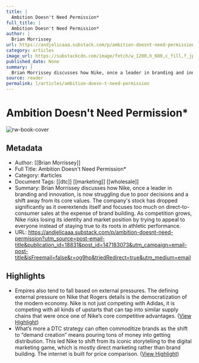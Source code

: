 ```yaml
---
title: |
  Ambition Doesn't Need Permission*
full_title: |
  Ambition Doesn't Need Permission*
author: |
  Brian Morrissey
url: https://andjelicaaa.substack.com/p/ambition-doesnt-need-permission?utm_source=post-email-title&publication_id=18831&post_id=147183073&utm_campaign=email-post-title&isFreemail=false&r=og9hp&triedRedirect=true&utm_medium=email
category: articles
image_url: https://substackcdn.com/image/fetch/w_1200,h_600,c_fill,f_jpg,q_auto:good,fl_progressive:steep,g_auto/https%3A%2F%2Fsubstack-post-media.s3.amazonaws.com%2Fpublic%2Fimages%2F8fb15c17-2a9a-4c78-b5c2-eefa32dba74d_1537x1024.jpeg
published_date: None
summary: |
  Brian Morrissey discusses how Nike, once a leader in branding and innovation, is now struggling due to poor decisions and a shift away from its core values. The company's stock has dropped significantly as it overextends itself and focuses too much on direct-to-consumer sales at the expense of brand building. As competition grows, Nike risks losing its identity and market position by trying to appeal to everyone instead of staying true to its roots in athletic performance.
source: reader
permalink: l/articles/ambition-doesn-t-need-permission
---
```

# Ambition Doesn't Need Permission*

![rw-book-cover](https://substackcdn.com/image/fetch/w_1200,h_600,c_fill,f_jpg,q_auto:good,fl_progressive:steep,g_auto/https%3A%2F%2Fsubstack-post-media.s3.amazonaws.com%2Fpublic%2Fimages%2F8fb15c17-2a9a-4c78-b5c2-eefa32dba74d_1537x1024.jpeg)

## Metadata
- Author: [[Brian Morrissey]]
- Full Title: Ambition Doesn't Need Permission*
- Category: #articles
- Document Tags: [[dtc]] [[marketing]] [[wholesale]] 
- Summary: Brian Morrissey discusses how Nike, once a leader in branding and innovation, is now struggling due to poor decisions and a shift away from its core values. The company's stock has dropped significantly as it overextends itself and focuses too much on direct-to-consumer sales at the expense of brand building. As competition grows, Nike risks losing its identity and market position by trying to appeal to everyone instead of staying true to its roots in athletic performance.
- URL: https://andjelicaaa.substack.com/p/ambition-doesnt-need-permission?utm_source=post-email-title&publication_id=18831&post_id=147183073&utm_campaign=email-post-title&isFreemail=false&r=og9hp&triedRedirect=true&utm_medium=email

## Highlights
- Empires also tend to fall based on external pressures. The defining external pressure on Nike that Rogers details is the democratization of the modern economy. Nike is not just competing with Adidas, it is competing with all kinds of upstarts that can tap into similar supply chains that were once one of Nike’s core competitive advantages. ([View Highlight](https://read.readwise.io/read/01jaccd2erdm0wk34m23aewzgg))
- What’s more a DTC strategy can often commoditize brands as the shift to “demand creation” means pouring tons of money into getting distribution. This led Nike to shift from its iconic storytelling to the digital marketing game, which is mostly direct marketing rather than brand building. The internet is built for price comparison. ([View Highlight](https://read.readwise.io/read/01jacceswvjjnzkv7xzsyt72ac))


